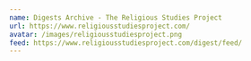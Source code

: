 ```yaml
---
name: Digests Archive - The Religious Studies Project
url: https://www.religiousstudiesproject.com/
avatar: /images/religiousstudiesproject.png
feed: https://www.religiousstudiesproject.com/digest/feed/
---
```

